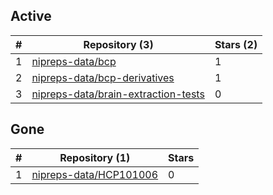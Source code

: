 ## Active
| # | Repository (3) | Stars (2) |
| --- | --- | --- |
| 1 | [nipreps-data/bcp](https://gin.g-node.org/nipreps-data/bcp) | 1 |
| 2 | [nipreps-data/bcp-derivatives](https://gin.g-node.org/nipreps-data/bcp-derivatives) | 1 |
| 3 | [nipreps-data/brain-extraction-tests](https://gin.g-node.org/nipreps-data/brain-extraction-tests) | 0 |

## Gone
| # | Repository (1) | Stars |
| --- | --- | --- |
| 1 | [nipreps-data/HCP101006](https://gin.g-node.org/nipreps-data/HCP101006) | 0 |
